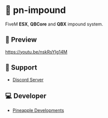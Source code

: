 # 🍍 pn-impound
FiveM **ESX**, **QBCore** and **QBX** impound system.

## 👀 Preview
https://youtu.be/nskRsYIg14M

## 🤝 Support
- [Discord Server](https://discord.gg/547nKvQhZ7)

## 💻 Developer
- [Pineapple Developments](https://discord.gg/547nKvQhZ7)
